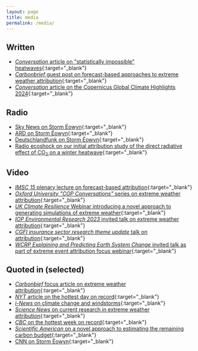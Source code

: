 ```yaml
---
layout: page
title: media
permalink: /media/
---
```


## Written
- [*Conversation* article on "statistically impossible" heatwaves](https://theconversation.com/statistically-impossible-heat-extremes-are-here-we-identified-the-regions-most-at-risk-204480){:target="_blank"}
- [*Carbonbrief* guest post on forecast-based approaches to extreme weather attribution](https://www.carbonbrief.org/guest-post-how-weather-forecasts-can-spark-a-new-kind-of-extreme-event-attribution/){:target="_blank"}
- [*Conversation* article on the Copernicus Global Climate Highlights 2024](https://theconversation.com/global-temperatures-passed-critical-1-5-c-milestone-for-the-first-time-in-2024-new-report-246821){:target="_blank"}

## Radio
- [Sky News on Storm Éowyn](){:target="_blank"}
- [ARD on Storm Éowyn](){:target="_blank"}
- [Deutschlandfunk on Storm Éowyn](https://www.deutschlandfunk.de/orkantief-owyn-warnstufe-rot-in-irland-und-teilen-grossbritanniens-100.html){:target="_blank"}
- [Radio ecoshock on our initial attribution study of the direct radiative effect of CO<sub>2</sub> on a winter heatwave](https://www.ecoshock.org/2022/02/fixing-the-climate-hopes-and-hazards.html){:target="_blank"}

## Video
- [*IMSC 15* plenary lecture on forecast-based attribution](https://pacificclimate.org/~IMSC/2-Tuesday/1-Plenaries/Leach.mp4){:target="_blank"}
- [*Oxford University "COP Conversations"* series on extreme weather attribution](https://youtu.be/171HEr-6b6w){:target="_blank"}
- [*UK Climate Resilience* Webinar introducing a novel approach to generating simulations of extreme weather](https://www.ukclimateresilience.org/news-events/exsamples-generating-samples-of-extreme-winters-to-support-climate-adaptation/){:target="_blank"}
- [*IOP Environmental Research 2023* invited talk on extreme weather attribution](https://www.youtube.com/watch?v=Ht7zWYmWoKU&ab_channel=IOPPublishing){:target="_blank"}
- [*CGFI insurance sector research theme update* talk on attribution](https://www.cgfi.ac.uk/2025/01/jan25-webinar-insurance/){:target="_blank"}
- [*WCRP Explaining and Predicting Earth System Change* invited talk as part of extreme event attribution focus webinar](https://youtu.be/kX_pGe1Y2Vk?si=eMBwaB67XJMDa9GZ){:target="_blank"}

## Quoted in (selected)
- [*Carbonbief* focus article on extreme weather attribution](https://www.carbonbrief.org/qa-the-evolving-science-of-extreme-weather-attribution/){:target="_blank"}
- [*NYT* article on the hottest day on record](https://www.nytimes.com/2024/07/24/climate/hottest-day-earth-record.html?smid=nytcore-ios-share&referringSource=articleShare){:target="_blank"}
- [*i-News* on climate change and windstorms](https://inews.co.uk/news/why-uk-storms-worse-climate-change-extreme-weather-storm-ciaran-2728511){:target="_blank"}
- [*Science News* on current research in extreme weather attribution](https://www.science.org/content/article/record-shattering-events-spur-advances-in-tying-climate-change-to-extreme-weather){:target="_blank"}
- [*CBC* on the hottest week on record](https://www.cbc.ca/news/climate/climate-heat-models-1.6905606){:target="_blank"}
- [*Scientific American* on a novel approach to estimating the remaining carbon budget](https://www.scientificamerican.com/article/world-has-only-20-years-to-meet-ambitious-1-5-degree-c-warming-threshold/){:target="_blank"}
- [CNN on Storm Éowyn](https://edition.cnn.com/2025/01/23/europe/storm-eowyn-uk-ireland-intl-latam/index.html){:target="_blank"}